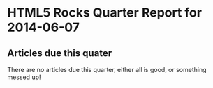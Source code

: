HTML5 Rocks Quarter Report for 2014-06-07
=========================================

Articles due this quater
------------------------

There are no articles due this quarter, either all is good, or something messed up!

